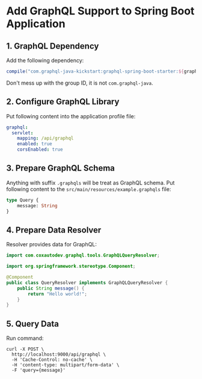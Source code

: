 # Add GraphQL Support to Spring Boot Application
## 1. GraphQL Dependency
Add the following dependency:
```gradle
compile("com.graphql-java-kickstart:graphql-spring-boot-starter:${graphqlSpringBootStarterVersion}")
```
Don't mess up with the group ID, it is not `com.graphql-java`.

## 2. Configure GraphQL Library
Put following content into the application profile file:
```yaml
graphql:
  servlet:
    mapping: /api/graphql
    enabled: true
    corsEnabled: true
```

## 3. Prepare GraphQL Schema
Anything with suffix `.graphqls` will be treat as GraphQL schema. Put following content to the `src/main/resources/example.graphqls` file:
```graphql
type Query {
    message: String
}
```

## 4. Prepare Data Resolver
Resolver provides data for GraphQL:
```java
import com.coxautodev.graphql.tools.GraphQLQueryResolver;

import org.springframework.stereotype.Component;

@Component
public class QueryResolver implements GraphQLQueryResolver {
    public String message() {
        return "Hello world!";
    }
}
```

## 5. Query Data
Run command:
```console
curl -X POST \
  http://localhost:9000/api/graphql \
  -H 'Cache-Control: no-cache' \
  -H 'content-type: multipart/form-data' \
  -F 'query={message}'
```
